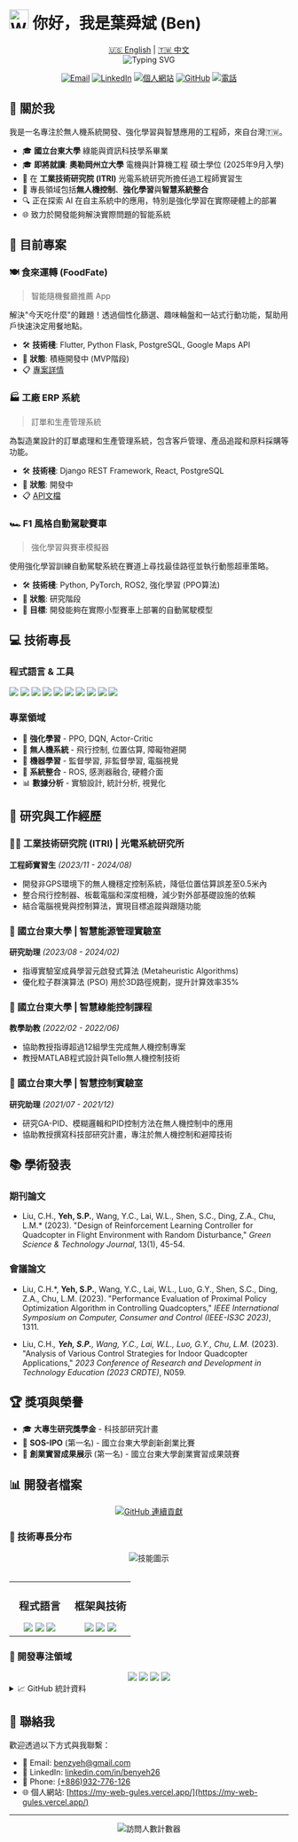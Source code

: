 # <img src="https://raw.githubusercontent.com/Tarikul-Islam-Anik/Animated-Fluent-Emojis/master/Emojis/Hand%20gestures/Waving%20Hand.png" alt="Waving Hand" width="35" height="35" /> 你好，我是葉舜斌 (Ben)

<div align="center">
  <a href="README.md">🇺🇸 English</a> | 
  <a href="README_zh.md">🇹🇼 中文</a>
</div>

<div align="center">
  <img src="https://readme-typing-svg.herokuapp.com?font=Fira+Code&weight=500&size=22&pause=1000&color=0C8AF7¢er=true&vCenter=true&width=435&lines=AI+%26+Robotics+Engineer;Drone+Control+Specialist;Reinforcement+Learning+Enthusiast" alt="Typing SVG" />
</div>

<div align="center">
  
[![Email](https://img.shields.io/badge/Email-benzyeh%40gmail.com-blue?style=flat-square&logo=gmail)](mailto:benzyeh@gmail.com)
[![LinkedIn](https://img.shields.io/badge/LinkedIn-benyeh26-blue?style=flat-square&logo=linkedin)](https://www.linkedin.com/in/benyeh26/)
[![個人網站](https://img.shields.io/badge/網站-作品集-9cf?style=flat-square&logo=vercel)](https://my-web-gules.vercel.app/)
[![GitHub](https://img.shields.io/badge/GitHub-Ben0126-black?style=flat-square&logo=github)](https://github.com/Ben0126)
[![電話](https://img.shields.io/badge/電話-(+886)932--776--126-green?style=flat-square&logo=whatsapp)](tel:+886932776126)

</div>

## 🌱 關於我

我是一名專注於無人機系統開發、強化學習與智慧應用的工程師，來自台灣🇹🇼。

- 🎓 **國立台東大學** 綠能與資訊科技學系畢業
- 🎓 **即將就讀**: **奧勒岡州立大學** 電機與計算機工程 碩士學位 (2025年9月入學)
- 💼 在 **工業技術研究院 (ITRI)** 光電系統研究所擔任過工程師實習生
- 🚁 專長領域包括**無人機控制**、**強化學習**與**智慧系統整合**
- 🔍 正在探索 AI 在自主系統中的應用，特別是強化學習在實際硬體上的部署
- 🌐 致力於開發能夠解決實際問題的智能系統

## 🔭 目前專案

### 🍽️ 食來運轉 (FoodFate)
> 智能隨機餐廳推薦 App

解決"今天吃什麼"的難題！透過個性化篩選、趣味輪盤和一站式行動功能，幫助用戶快速決定用餐地點。

- 🛠️ **技術棧**: Flutter, Python Flask, PostgreSQL, Google Maps API
- 🚩 **狀態**: 積極開發中 (MVP階段)
- 📋 [專案詳情](https://github.com/Ben0126/food_fate)

### 🏭 工廠 ERP 系統
> 訂單和生產管理系統

為製造業設計的訂單處理和生產管理系統，包含客戶管理、產品追蹤和原料採購等功能。

- 🛠️ **技術棧**: Django REST Framework, React, PostgreSQL
- 🚩 **狀態**: 開發中
- 📋 [API文檔](https://github.com/Ben0126/factory-erp/tree/main/ERP)

### 🏎️ F1 風格自動駕駛賽車
> 強化學習與賽車模擬器

使用強化學習訓練自動駕駛系統在賽道上尋找最佳路徑並執行動態超車策略。

- 🛠️ **技術棧**: Python, PyTorch, ROS2, 強化學習 (PPO算法)
- 🚩 **狀態**: 研究階段
- 🎯 **目標**: 開發能夠在實際小型賽車上部署的自動駕駛模型

## 💻 技術專長

### 程式語言 & 工具
<div>
  <img src="https://img.shields.io/badge/-Python-3776AB?style=for-the-badge&logo=python&logoColor=white" />
  <img src="https://img.shields.io/badge/-MATLAB-0076A8?style=for-the-badge&logo=mathworks&logoColor=white" />
  <img src="https://img.shields.io/badge/-C++-00599C?style=for-the-badge&logo=cplusplus&logoColor=white" />
  <img src="https://img.shields.io/badge/-ROS-22314E?style=for-the-badge&logo=ros&logoColor=white" />
  <img src="https://img.shields.io/badge/-TensorFlow-FF6F00?style=for-the-badge&logo=tensorflow&logoColor=white" />
  <img src="https://img.shields.io/badge/-PyTorch-EE4C2C?style=for-the-badge&logo=pytorch&logoColor=white" />
  <img src="https://img.shields.io/badge/-Django-092E20?style=for-the-badge&logo=django&logoColor=white" />
  <img src="https://img.shields.io/badge/-Flutter-02569B?style=for-the-badge&logo=flutter&logoColor=white" />
  <img src="https://img.shields.io/badge/-PostgreSQL-336791?style=for-the-badge&logo=postgresql&logoColor=white" />
  <img src="https://img.shields.io/badge/-Git-F05032?style=for-the-badge&logo=git&logoColor=white" />
</div>

### 專業領域
- 🤖 **強化學習** - PPO, DQN, Actor-Critic
- 🚁 **無人機系統** - 飛行控制, 位置估算, 障礙物避開
- 🧠 **機器學習** - 監督學習, 非監督學習, 電腦視覺
- 🔧 **系統整合** - ROS, 感測器融合, 硬體介面
- 📊 **數據分析** - 實驗設計, 統計分析, 視覺化

## 🔬 研究與工作經歷

### 👨‍💻 工業技術研究院 (ITRI) | 光電系統研究所
**工程師實習生** _(2023/11 - 2024/08)_
- 開發非GPS環境下的無人機穩定控制系統，降低位置估算誤差至0.5米內
- 整合飛行控制器、板載電腦和深度相機，減少對外部基礎設施的依賴
- 結合電腦視覺與控制算法，實現目標追蹤與跟隨功能

### 🏫 國立台東大學 | 智慧能源管理實驗室
**研究助理** _(2023/08 - 2024/02)_
- 指導實驗室成員學習元啟發式算法 (Metaheuristic Algorithms)
- 優化粒子群演算法 (PSO) 用於3D路徑規劃，提升計算效率35%

### 🏫 國立台東大學 | 智慧綠能控制課程
**教學助教** _(2022/02 - 2022/06)_
- 協助教授指導超過12組學生完成無人機控制專案
- 教授MATLAB程式設計與Tello無人機控制技術

### 🏫 國立台東大學 | 智慧控制實驗室
**研究助理** _(2021/07 - 2021/12)_
- 研究GA-PID、模糊邏輯和PID控制方法在無人機控制中的應用
- 協助教授撰寫科技部研究計畫，專注於無人機控制和避障技術

## 📚 學術發表

### 期刊論文
- Liu, C.H., **Yeh, S.P.**, Wang, Y.C., Lai, W.L., Shen, S.C., Ding, Z.A., Chu, L.M.* (2023). "Design of Reinforcement Learning Controller for Quadcopter in Flight Environment with Random Disturbance," *Green Science & Technology Journal*, 13(1), 45-54.

### 會議論文
- Liu, C.H.*, **Yeh, S.P.**, Wang, Y.C., Lai, W.L., Luo, G.Y., Shen, S.C., Ding, Z.A., Chu, L.M. (2023). "Performance Evaluation of Proximal Policy Optimization Algorithm in Controlling Quadcopters," *IEEE International Symposium on Computer, Consumer and Control (IEEE-IS3C 2023)*, 1311.

- Liu, C.H.*, **Yeh, S.P.**, Wang, Y.C., Lai, W.L., Luo, G.Y., Chu, L.M.* (2023). "Analysis of Various Control Strategies for Indoor Quadcopter Applications," *2023 Conference of Research and Development in Technology Education (2023 CRDTE)*, N059.

## 🏆 獎項與榮譽

- 🎓 **大專生研究獎學金** - 科技部研究計畫
- 🥇 **SOS-IPO** (第一名) - 國立台東大學創新創業比賽 
- 🥇 **創業實習成果展示** (第一名) - 國立台東大學創業實習成果競賽

## 📊 開發者檔案

<div align="center">
  <!-- 貢獻連續統計 - 顯示持續活動 -->
  <a href="https://github.com/Ben0126">
    <img src="https://github-readme-streak-stats.herokuapp.com/?user=Ben0126&theme=tokyonight" alt="GitHub 連續貢獻" />
  </a>
</div>

### 🧠 技術專長分布

<div align="center">
  
  <img src="https://skillicons.dev/icons?i=python,cpp,matlab,pytorch,tensorflow,flutter,django,postgres,git&perline=3" alt="技能圖示" />
</div>

<br>

<div align="center">
  <table>
    <tr>
      <td valign="top" width="50%">
        <h3 align="center">程式語言</h3>
        <div align="center">
          <img src="https://img.shields.io/badge/Python-90%25-3776AB?style=for-the-badge&logo=python&logoColor=white" />
          <img src="https://img.shields.io/badge/C++-85%25-00599C?style=for-the-badge&logo=cplusplus&logoColor=white" />
          <img src="https://img.shields.io/badge/MATLAB-80%25-0076A8?style=for-the-badge&logo=mathworks&logoColor=white" />
        </div>
      </td>
      <td valign="top" width="50%">
        <h3 align="center">框架與技術</h3>
        <div align="center">
          <img src="https://img.shields.io/badge/ROS-85%25-22314E?style=for-the-badge&logo=ros&logoColor=white" />
          <img src="https://img.shields.io/badge/Flutter-80%25-02569B?style=for-the-badge&logo=flutter&logoColor=white" />
          <img src="https://img.shields.io/badge/PyTorch-75%25-EE4C2C?style=for-the-badge&logo=pytorch&logoColor=white" />
        </div>
      </td>
    </tr>
  </table>
</div>

### 🌟 開發專注領域
<div align="center">
  <img src="https://img.shields.io/badge/無人機控制-40%25-blue?style=for-the-badge" />
  <img src="https://img.shields.io/badge/強化學習-25%25-purple?style=for-the-badge" />
  <img src="https://img.shields.io/badge/行動應用開發-20%25-green?style=for-the-badge" />
  <img src="https://img.shields.io/badge/電腦視覺-15%25-orange?style=for-the-badge" />
</div>

<details>
  <summary>📈 GitHub 統計資料</summary>
  <div align="center">
    <img height="180em" src="https://github-readme-stats.vercel.app/api?username=Ben0126&show_icons=true&theme=tokyonight&include_all_commits=true&count_private=true"/>
    <img height="180em" src="https://github-readme-stats.vercel.app/api/top-langs/?username=Ben0126&layout=compact&langs_count=7&theme=tokyonight"/>
  </div>
</details>


## 🔗 聯絡我

歡迎透過以下方式與我聯繫：

- 📧 Email: [benzyeh@gmail.com](mailto:benzyeh@gmail.com)
- 💼 LinkedIn: [linkedin.com/in/benyeh26](https://www.linkedin.com/in/benyeh26/)
- 📱 Phone: [(+886)932-776-126](tel:+886932776126)
- 🌐 個人網站: [https://my-web-gules.vercel.app/](https://my-web-gules.vercel.app/)

---

<div align="center">
  <img src="https://komarev.com/ghpvc/?username=Ben0126&color=blue&style=flat-square&label=Profile+Views" alt="訪問人數計數器" />
</div>
